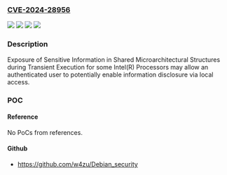 ### [CVE-2024-28956](https://cve.mitre.org/cgi-bin/cvename.cgi?name=CVE-2024-28956)
![](https://img.shields.io/static/v1?label=Product&message=Intel(R)%20Processors&color=blue)
![](https://img.shields.io/static/v1?label=Version&message=%3D%20See%20references%20&color=brighgreen)
![](https://img.shields.io/static/v1?label=Vulnerability&message=Exposure%20of%20Sensitive%20Information%20in%20Shared%20Microarchitectural%20Structures%20during%20Transient%20Execution&color=brighgreen)
![](https://img.shields.io/static/v1?label=Vulnerability&message=Information%20Disclosure&color=brighgreen)

### Description

Exposure of Sensitive Information in Shared Microarchitectural Structures during Transient Execution for some Intel(R) Processors may allow an authenticated user to potentially enable information disclosure via local access.

### POC

#### Reference
No PoCs from references.

#### Github
- https://github.com/w4zu/Debian_security

